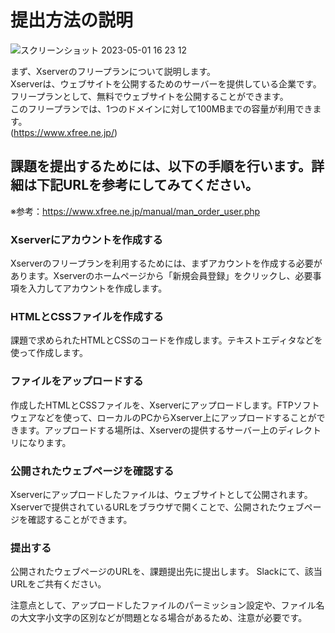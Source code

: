 # 提出方法の説明
![スクリーンショット 2023-05-01 16 23 12](https://user-images.githubusercontent.com/15147207/235422476-a1131b5b-6500-4f3c-a921-9c2e5ddb926c.png)

まず、Xserverのフリープランについて説明します。<br>
Xserverは、ウェブサイトを公開するためのサーバーを提供している企業です。<br>
フリープランとして、無料でウェブサイトを公開することができます。<br>
このフリープランでは、1つのドメインに対して100MBまでの容量が利用できます。<br>
(https://www.xfree.ne.jp/)

## 課題を提出するためには、以下の手順を行います。詳細は下記URLを参考にしてみてください。
※参考：https://www.xfree.ne.jp/manual/man_order_user.php

### Xserverにアカウントを作成する
Xserverのフリープランを利用するためには、まずアカウントを作成する必要があります。Xserverのホームページから「新規会員登録」をクリックし、必要事項を入力してアカウントを作成します。

### HTMLとCSSファイルを作成する
課題で求められたHTMLとCSSのコードを作成します。テキストエディタなどを使って作成します。

### ファイルをアップロードする
作成したHTMLとCSSファイルを、Xserverにアップロードします。FTPソフトウェアなどを使って、ローカルのPCからXserver上にアップロードすることができます。アップロードする場所は、Xserverの提供するサーバー上のディレクトリになります。

### 公開されたウェブページを確認する
Xserverにアップロードしたファイルは、ウェブサイトとして公開されます。Xserverで提供されているURLをブラウザで開くことで、公開されたウェブページを確認することができます。

### 提出する
公開されたウェブページのURLを、課題提出先に提出します。
Slackにて、該当URLをご共有ください。

注意点として、アップロードしたファイルのパーミッション設定や、ファイル名の大文字小文字の区別などが問題となる場合があるため、注意が必要です。
